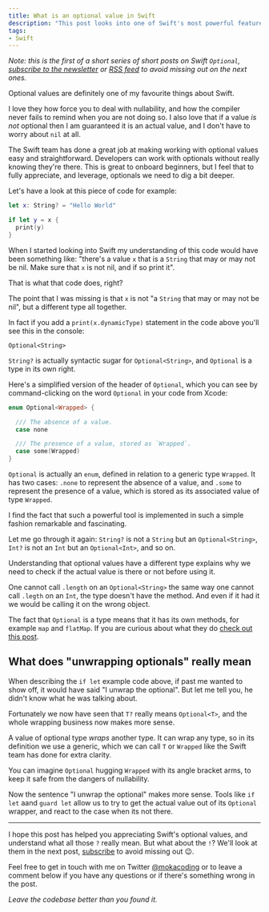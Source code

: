 ```yaml
---
title: What is an optional value in Swift
description: "This post looks into one of Swift's most powerful feature: optionals"
tags:
- Swift
---
```


_Note: this is the first of a short series of short posts on Swift `Optional`,
[subscribe to the newsletter](#subscribe) or [RSS
feed](http://www.mokacoding.com/feed.xml) to avoid missing out on the next
ones._

Optional values are definitely one of my favourite things about Swift.

I love they how force you to deal with nullability, and how the
compiler never fails to remind when you are not doing so. I
also love that if a value _is not_ optional then I am
guaranteed it is an actual value, and I don't have to worry
about `nil` at all.

The Swift team has done a great job at making working with optional values easy
and straightforward. Developers can work with optionals without really knowing
they're there. This is great to onboard beginners, but I feel that to fully
appreciate, and leverage, optionals we need to dig a bit deeper.

Let's have a look at this piece of code for example:

```swift
let x: String? = "Hello World"

if let y = x {
  print(y)
}
```

When I started looking into Swift my understanding of this code would have been
something like: "there's a value `x` that is a `String` that may or may not be
nil. Make sure that `x` is not nil, and if so print it".

That is what that code does, right?

The point that I was missing is that `x` is not "a `String` that may or may not
be nil", but a different type all together.

In fact if you add a `print(x.dynamicType)` statement in the code above you'll
see this in the console:

```
Optional<String>
```

`String?` is actually syntactic sugar for `Optional<String>`, and `Optional` is
a type in its own right.

Here's a simplified version of the header of `Optional`, which
you can see by command-clicking on the word `Optional` in your
code from Xcode:

```swift
enum Optional<Wrapped> {

  /// The absence of a value.
  case none

  /// The presence of a value, stored as `Wrapped`.
  case some(Wrapped)
}
```

`Optional` is actually an `enum`, defined in relation to a generic type
`Wrapped`. It has two cases: `.none` to represent the absence of a value, and
`.some` to represent the presence of a value, which is stored as its associated
value of type `Wrapped`.

I find the fact that such a powerful tool is implemented in such a simple
fashion remarkable and fascinating.

Let me go through it again: `String?` is not a `String` but an
`Optional<String>`, `Int?` is not an `Int` but an `Optional<Int>`, and so on.

Understanding that optional values have a different type explains why we need
to check if the actual value is there or not before using it.

One cannot call `.length` on an `Optional<String>` the same way one cannot call
`.legth` on an `Int`, the type doesn't have the method. And even if it had it
we would be calling it on the wrong object.

The fact that `Optional` is a type means that it has its own methods, for
example `map` and `flatMap`. If you are curious about what they do [check out
this post](http://www.mokacoding.com/blog/demistifying-swift-functor/).

## What does "unwrapping optionals" really mean

When describing the `if let` example code above, if past me wanted to show off,
it would have said "I unwrap the optional". But let me tell you, he didn't know
what he was talking about.

Fortunately we now have seen that `T?` really means `Optional<T>`, and the
whole wrapping business now makes more sense.

A value of optional type _wraps_ another type. It can wrap any type, so in its
definition we use a generic, which we can call `T` or `Wrapped` like the Swift
team has done for extra clarity.

You can imagine `Optional` hugging `Wrapped` with its angle bracket arms, to
keep it safe from the dangers of nullability.

Now the sentence "I unwrap the optional" makes more sense. Tools like `if let`
aand `guard let` allow us to try to get the actual value out of its `Optional`
wrapper, and react to the case when its not there.

---

I hope this post has helped you appreciating Swift's optional values, and
understand what all those `?` really mean. But what about the `!`? We'll look
at them in the next post, [subscribe]() to avoid missing out 😉.

Feel free to get in touch with me on Twitter
[@mokacoding](https://twitter.com/mokacoding) or to leave a comment below if
you have any questions or if there's something wrong in the post.

_Leave the codebase better than you found it._
